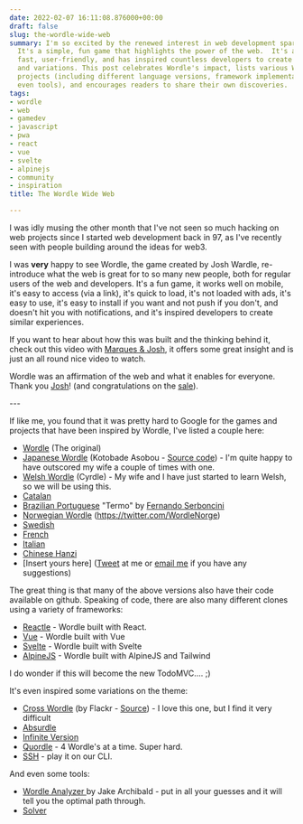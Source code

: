 ```yaml
---
date: 2022-02-07 16:11:08.876000+00:00
draft: false
slug: the-wordle-wide-web
summary: I'm so excited by the renewed interest in web development sparked by Wordle!
  It's a simple, fun game that highlights the power of the web.  It's accessible,
  fast, user-friendly, and has inspired countless developers to create their own versions
  and variations. This post celebrates Wordle's impact, lists various Wordle-inspired
  projects (including different language versions, framework implementations, and
  even tools), and encourages readers to share their own discoveries.
tags:
- wordle
- web
- gamedev
- javascript
- pwa
- react
- vue
- svelte
- alpinejs
- community
- inspiration
title: The Wordle Wide Web

---
```

I was idly musing the other month that I've not seen so much hacking on web projects since I started web development back in 97, as I've recently seen with people building around the ideas for web3. 

I was **very** happy to see Wordle, the game created by Josh Wardle, re-introduce what the web is great for to so many new people, both for regular users of the web and developers. It's a fun game, it works well on mobile, it's easy to access (via a link), it's quick to load, it's not loaded with ads, it's easy to use, it's easy to install if you want and not push if you don't, and doesn't hit you with notifications, and it's inspired developers to create similar experiences.

If you want to hear about how this was built and the thinking behind it, check out this video with [Marques & Josh](https://youtu.be/X_e2IEaR4aA?t=1019), it offers some great insight and is just an all round nice video to watch.

Wordle was an affirmation of the web and what it enables for everyone. Thank you [Josh](https://en.wikipedia.org/wiki/Josh_Wardle)! (and congratulations on the [sale](https://www.bbc.co.uk/news/business-60208463)).

\---

If like me, you found that it was pretty hard to Google for the games and projects that have been inspired by Wordle, I've listed a couple here:

* [Wordle](https://www.powerlanguage.co.uk/wordle/) (The original)
* [Japanese Wordle](https://taximanli.github.io/kotobade-asobou/) (Kotobade Asobou - [Source code](https://github.com/taximanli/kotobade-asobou)) - I'm quite happy to have outscored my wife a couple of times with one.
* [Welsh Wordle](https://cyrdle.web.app/) (Cyrdle) - My wife and I have just started to learn Welsh, so we will be using this.
* ﻿[Catalan](https://gelozp.com/games/wordle/)
* [Brazilian Portuguese](https://term.ooo/) "Termo" by [Fernando Serboncini](https://twitter.com/fserb)
* [Norwegian Wordle](https://www.wordle.lol/) (https://twitter.com/WordleNorge)
* [Swedish](https://ordlig.se/)
* [French](https://wordle.louan.me/)
* [Italian](https://pietroppeter.github.io/wordle-it/)
* [Chinese Hanzi ](https://handle.antfu.me/)
* \[Insert yours here] ([Tweet](https://twitter.com/Paul_Kinlan) at me or [email me](mailto:paulkinlan@google.com) if you have any suggestions)

The great thing is that many of the above versions also have their code available on github. Speaking of code, there are also many different clones using a variety of frameworks:

* [Reactle](https://reactle.vercel.app/) - Wordle built with React. 
* [Vue](https://vue-wordle.netlify.app/) - Wordle built with Vue 
* [Svelte](https://github.com/narze/thwordle) - Wordle built with Svelte
* [AlpineJS](https://hasinhayder.github.io/wordle-alpinejs/) - Wordle built with AlpineJS and Tailwind

I do wonder if this will become the new TodoMVC.... ;)

It's even inspired some variations on the theme:

* [Cross Wordle](https://flackr.github.io/crosswordle/) (by Flackr - [Source](https://github.com/flackr/crosswordle)) - I love this one, but I find it very difficult
* [Absurdle](https://qntm.org/files/absurdle/absurdle.html)
* [Infinite Version](https://hellowordl.net/)
* [Quordle](https://www.quordle.com/#/) - 4 Wordle's at a time. Super hard.
* [SSH](https://github.com/ajeetdsouza/clidle) - play it on our CLI. 

And even some tools:

* [Wordle Analyzer ](https://wordle-analyzer.netlify.app/)by Jake Archibald - put in all your guesses and it will tell you the optimal path through.
* [Solver](https://github.com/zulkarnine/WordleSolver)